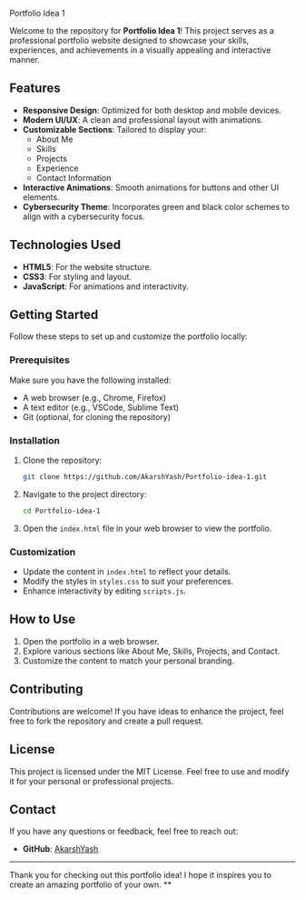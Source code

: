  Portfolio Idea 1

Welcome to the repository for **Portfolio Idea 1**! This project serves as a professional portfolio website designed to showcase your skills, experiences, and achievements in a visually appealing and interactive manner.

## Features

- **Responsive Design**: Optimized for both desktop and mobile devices.
- **Modern UI/UX**: A clean and professional layout with animations.
- **Customizable Sections**: Tailored to display your:
  - About Me
  - Skills
  - Projects
  - Experience
  - Contact Information
- **Interactive Animations**: Smooth animations for buttons and other UI elements.
- **Cybersecurity Theme**: Incorporates green and black color schemes to align with a cybersecurity focus.

## Technologies Used

- **HTML5**: For the website structure.
- **CSS3**: For styling and layout.
- **JavaScript**: For animations and interactivity.

## Getting Started

Follow these steps to set up and customize the portfolio locally:

### Prerequisites

Make sure you have the following installed:

- A web browser (e.g., Chrome, Firefox)
- A text editor (e.g., VSCode, Sublime Text)
- Git (optional, for cloning the repository)

### Installation

1. Clone the repository:

   ```bash
   git clone https://github.com/AkarshYash/Portfolio-idea-1.git
   ```

2. Navigate to the project directory:

   ```bash
   cd Portfolio-idea-1
   ```

3. Open the `index.html` file in your web browser to view the portfolio.

### Customization

- Update the content in `index.html` to reflect your details.
- Modify the styles in `styles.css` to suit your preferences.
- Enhance interactivity by editing `scripts.js`.

## How to Use

1. Open the portfolio in a web browser.
2. Explore various sections like About Me, Skills, Projects, and Contact.
3. Customize the content to match your personal branding.

## Contributing

Contributions are welcome! If you have ideas to enhance the project, feel free to fork the repository and create a pull request.

## License

This project is licensed under the MIT License. Feel free to use and modify it for your personal or professional projects.

## Contact

If you have any questions or feedback, feel free to reach out:

- **GitHub**: [AkarshYash](https://github.com/AkarshYash)

---

Thank you for checking out this portfolio idea! I hope it inspires you to create an amazing portfolio of your own.
**

